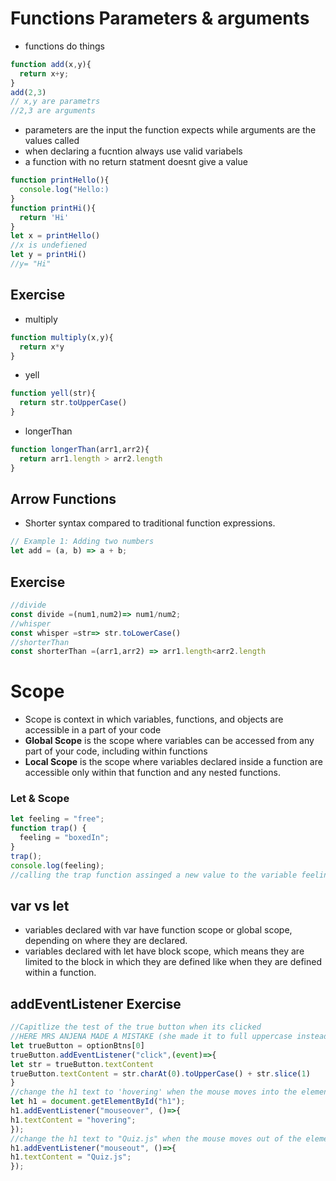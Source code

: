 # Functions Parameters & arguments 
- functions do things
```javascript
function add(x,y){
  return x+y;
}
add(2,3)
// x,y are parametrs
//2,3 are arguments 
```
- parameters are the input the function expects while arguments are the values called
- when declaring a fucntion always use valid variabels
- a function with no return statment doesnt give a value 
```javascript
function printHello(){
  console.log("Hello:)
}
function printHi(){
  return 'Hi'
}
let x = printHello()
//x is undefiened
let y = printHi()
//y= "Hi"
```
## Exercise 
- multiply
```javascript
function multiply(x,y){
  return x*y
}
```
- yell
```javascript
function yell(str){
  return str.toUpperCase()
}
```
- longerThan
```javascript
function longerThan(arr1,arr2){
  return arr1.length > arr2.length
}
```
## Arrow Functions 
- Shorter syntax compared to traditional function expressions.

```javascript
// Example 1: Adding two numbers
let add = (a, b) => a + b;
```
## Exercise 
```javascript
//divide
const divide =(num1,num2)=> num1/num2;
//whisper
const whisper =str=> str.toLowerCase()
//shorterThan
const shorterThan =(arr1,arr2) => arr1.length<arr2.length
```
# Scope
- Scope is context in which variables, functions, and objects are accessible in a  part of your code
- **Global Scope** is the scope where variables can be accessed from any part of your code, including within functions
- **Local Scope** is the scope where variables declared inside a function are accessible only within that function and any nested functions.
### Let & Scope
```javascript
let feeling = "free";
function trap() {
  feeling = "boxedIn";
}
trap();
console.log(feeling);
//calling the trap function assinged a new value to the variable feeling 
```
## var vs let
- variables declared with var have function scope or global scope, depending on where they are declared.
- variables declared with let have block scope, which means they are limited to the block in which they are defined like when they are defined within a function.
## addEventListener Exercise 
```javascript
//Capitlize the test of the true button when its clicked
//HERE MRS ANJENA MADE A MISTAKE (she made it to full uppercase instead of capitlizing it ) 
let trueButton = optionBtns[0]
trueButton.addEventListener("click",(event)=>{
let str = trueButton.textContent
trueButton.textContent = str.charAt(0).toUpperCase() + str.slice(1)
}
//change the h1 text to 'hovering' when the mouse moves into the element
let h1 = document.getElementById("h1");
h1.addEventListener("mouseover", ()=>{
h1.textContent = "hovering";
});
//change the h1 text to "Quiz.js" when the mouse moves out of the element
h1.addEventListener("mouseout", ()=>{
h1.textContent = "Quiz.js";
});
```

